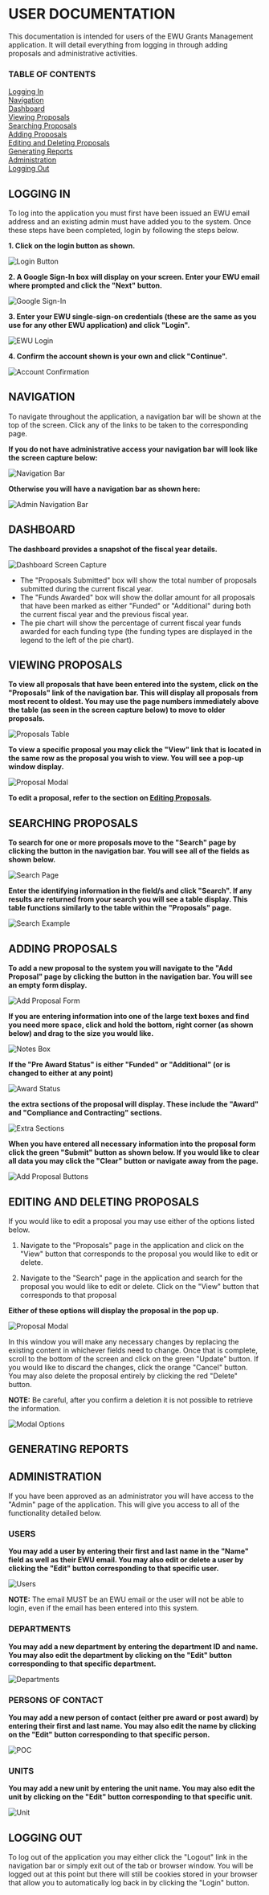 # USER DOCUMENTATION
This documentation is intended for users of the EWU Grants Management application. It will detail everything from logging in through adding proposals and administrative activities.

### TABLE OF CONTENTS
[Logging In](#logging-in)  
[Navigation](#navigation)  
[Dashboard](#dashboard)  
[Viewing Proposals](#viewing-proposals)  
[Searching Proposals](#searching-proposals)  
[Adding Proposals](#adding-proposals)  
[Editing and Deleting Proposals](#editing-and-deleting-proposals)  
[Generating Reports](#generating-reports)  
[Administration](#administration)  
[Logging Out](#logging-out)  

## LOGGING IN
To log into the application you must first have been issued an EWU email address and an existing admin must have added you to the system. Once these steps have been completed, login by following the steps below.

**1. Click on the login button as shown.**

![Login Button](loginButton.JPG)

**2. A Google Sign-In box will display on your screen. Enter your EWU email where prompted and click the "Next" button.**

![Google Sign-In](googleSignIn.JPG)

**3. Enter your EWU single-sign-on credentials (these are the same as you use for any other EWU application) and click "Login".**

![EWU Login](ewuLogin.JPG)

**4. Confirm the account shown is your own and click "Continue".**

![Account Confirmation](confirmAccount.JPG)

## NAVIGATION
To navigate throughout the application, a navigation bar will be shown at the top of the screen. Click any of the links to be taken to the corresponding page. 

**If you do not have administrative access your navigation bar will look like the screen capture below:**

![Navigation Bar](navbar.JPG)

**Otherwise you will have a navigation bar as shown here:**

![Admin Navigation Bar](adminNavbar.JPG)

## DASHBOARD
**The dashboard provides a snapshot of the fiscal year details.**

![Dashboard Screen Capture](dashboard.JPG)

* The "Proposals Submitted" box will show the total number of proposals submitted during the current fiscal year.
* The "Funds Awarded" box will show the dollar amount for all proposals that have been marked as either "Funded" or "Additional" during both the current fiscal year and the previous fiscal year.
* The pie chart will show the percentage of current fiscal year funds awarded for each funding type (the funding types are displayed in the legend to the left of the pie chart).

## VIEWING PROPOSALS
**To view all proposals that have been entered into the system, click on the "Proposals" link of the navigation bar. This will display all proposals from most recent to oldest. You may use the page numbers immediately above the table (as seen in the screen capture below) to move to older proposals.**

![Proposals Table](proposals.JPG)

**To view a specific proposal you may click the "View" link that is located in the same row as the proposal you wish to view. You will see a pop-up window display.**

![Proposal Modal](proposalsModal.JPG)

**To edit a proposal, refer to the section on [Editing Proposals](#editing-proposals).**

## SEARCHING PROPOSALS
**To search for one or more proposals move to the "Search" page by clicking the button in the navigation bar. You will see all of the fields as shown below.**

![Search Page](search.JPG)

**Enter the identifying information in the field/s and click "Search". If any results are returned from your search you will see a table display. This table functions similarly to the table within the "Proposals" page.**

![Search Example](searchExample.JPG)

## ADDING PROPOSALS
**To add a new proposal to the system you will navigate to the "Add Proposal" page by clicking the button in the navigation bar. You will see an empty form display.**

![Add Proposal Form](addProposal.JPG)

**If you are entering information into one of the large text boxes and find you need more space, click and hold the bottom, right corner (as shown below) and drag to the size you would like.**

![Notes Box](notesBox.JPG)

**If the "Pre Award Status" is either "Funded" or "Additional" (or is changed to either at any point)**

![Award Status](awardStatus.JPG)

 **the extra sections of the proposal will display. These include the "Award" and "Compliance and Contracting" sections.**

![Extra Sections](extraSections.JPG)

**When you have entered all necessary information into the proposal form click the green "Submit" button as shown below. If you would like to clear all data you may click the "Clear" button or navigate away from the page.**

![Add Proposal Buttons](addProposalButtons.JPG)

## EDITING AND DELETING PROPOSALS
If you would like to edit a proposal you may use either of the options listed below.

1. Navigate to the "Proposals" page in the application and click on the "View" button that corresponds to the proposal you would like to edit or delete. 

2. Navigate to the "Search" page in the application and search for the proposal you would like to edit or delete. Click on the "View" button that corresponds to that proposal


**Either of these options will display the proposal in the pop up.**

![Proposal Modal](proposalsModal.JPG)

In this window you will make any necessary changes by replacing the existing content in whichever fields need to change. Once that is complete, scroll to the bottom of the screen and click on the green "Update" button. If you would like to discard the changes, click the orange "Cancel" button. You may also delete the proposal entirely by clicking the red "Delete" button.

**NOTE:** Be careful, after you confirm a deletion it is not possible to retrieve the information.

![Modal Options](modalOptions.JPG)

## GENERATING REPORTS


## ADMINISTRATION
If you have been approved as an administrator you will have access to the "Admin" page of the application. This will give you access to all of the functionality detailed below.

### USERS

**You may add a user by entering their first and last name in the "Name" field as well as their EWU email. You may also edit or delete a user by clicking the "Edit" button corresponding to that specific user.**

![Users](adminUsers.JPG)

**NOTE:** The email MUST be an EWU email or the user will not be able to login, even if the email has been entered into this system.

### DEPARTMENTS

**You may add a new department by entering the department ID and name. You may also edit the department by clicking on the "Edit" button corresponding to that specific department.**

![Departments](adminDepartment.JPG)

### PERSONS OF CONTACT

**You may add a new person of contact (either pre award or post award) by entering their first and last name. You may also edit the name by clicking on the "Edit" button corresponding to that specific person.**

![POC](adminPOC.JPG)

### UNITS

**You may add a new unit by entering the unit name. You may also edit the unit by clicking on the "Edit" button corresponding to that specific unit.**

![Unit](adminUnit.JPG)

## LOGGING OUT

To log out of the application you may either click the "Logout" link in the navigation bar or simply exit out of the tab or browser window. You will be logged out at this point but there will still be cookies stored in your browser that allow you to automatically log back in by clicking the "Login" button.
